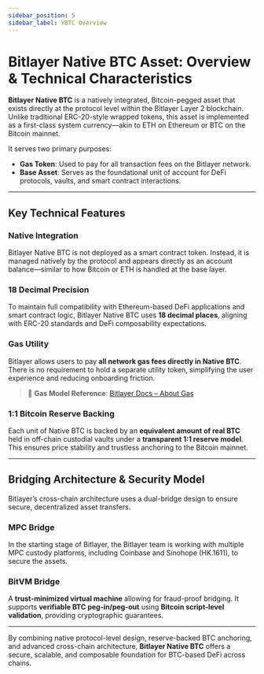 ```yaml
---
sidebar_position: 5
sidebar_label: YBTC Overview
---
```


# Bitlayer Native BTC Asset: Overview & Technical Characteristics

**Bitlayer Native BTC** is a natively integrated, Bitcoin-pegged asset that exists directly at the protocol level within the Bitlayer Layer 2 blockchain. Unlike traditional ERC-20-style wrapped tokens, this asset is implemented as a first-class system currency—akin to ETH on Ethereum or BTC on the Bitcoin mainnet.

It serves two primary purposes:

- **Gas Token**: Used to pay for all transaction fees on the Bitlayer network.  
- **Base Asset**: Serves as the foundational unit of account for DeFi protocols, vaults, and smart contract interactions.

---

## Key Technical Features

### Native Integration

Bitlayer Native BTC is not deployed as a smart contract token. Instead, it is managed natively by the protocol and appears directly as an account balance—similar to how Bitcoin or ETH is handled at the base layer.

### 18 Decimal Precision

To maintain full compatibility with Ethereum-based DeFi applications and smart contract logic, Bitlayer Native BTC uses **18 decimal places**, aligning with ERC-20 standards and DeFi composability expectations.

### Gas Utility

Bitlayer allows users to pay **all network gas fees directly in Native BTC**. There is no requirement to hold a separate utility token, simplifying the user experience and reducing onboarding friction.

> 🔗 **Gas Model Reference**: [Bitlayer Docs – About Gas](https://docs.bitlayer.org/docs/Learn/Bitlayer%20PoS/AboutGas/)

### 1:1 Bitcoin Reserve Backing

Each unit of Native BTC is backed by an **equivalent amount of real BTC** held in off-chain custodial vaults under a **transparent 1:1 reserve model**. This ensures price stability and trustless anchoring to the Bitcoin mainnet.

---

## Bridging Architecture & Security Model

Bitlayer’s cross-chain architecture uses a dual-bridge design to ensure secure, decentralized asset transfers.

### MPC Bridge

In the starting stage of Bitlayer, the Bitlayer team is working with multiple MPC custody platforms, including Coinbase and Sinohope (HK.1611), to secure the assets.

### BitVM Bridge

A **trust-minimized virtual machine** allowing for fraud-proof bridging. It supports **verifiable BTC peg-in/peg-out** using **Bitcoin script-level validation**, providing cryptographic guarantees.

---

By combining native protocol-level design, reserve-backed BTC anchoring, and advanced cross-chain architecture, **Bitlayer Native BTC** offers a secure, scalable, and composable foundation for BTC-based DeFi across chains.
